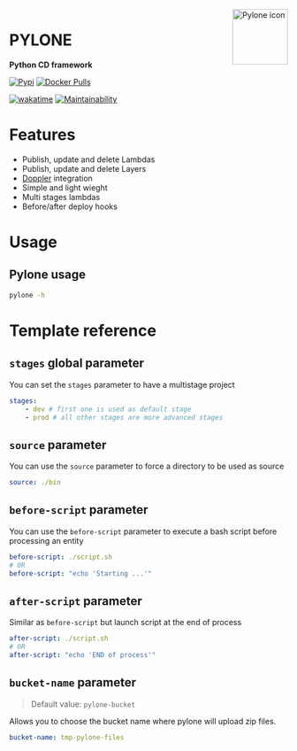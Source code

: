 <img src="https://em-content.zobj.net/thumbs/160/google/350/tokyo-tower_1f5fc.png" width="100" height="100" align="right" alt="Pylone icon">

# PYLONE

**Python CD framework**

[![Pypi](https://badgen.net/pypi/v/pylone)](https://pypi.org/project/pylone/)
[![Docker Pulls](https://badgen.net/docker/pulls/plsr/pylone?icon=docker&label=pulls)](https://hub.docker.com/r/plsr/pylone/)

[![wakatime](https://wakatime.com/badge/github/mathix420/pylone.svg)](https://wakatime.com/badge/github/mathix420/pylone)
[![Maintainability](https://api.codeclimate.com/v1/badges/fc078176e896556db324/maintainability)](https://codeclimate.com/github/mathix420/pylone/maintainability)

# Features

- Publish, update and delete Lambdas
- Publish, update and delete Layers
- [Doppler](https://doppler.com) integration
- Simple and light wieght
- Multi stages lambdas
- Before/after deploy hooks

# Usage

## Pylone usage

```bash
pylone -h
```

# Template reference

## `stages` global parameter

You can set the `stages` parameter to have a multistage project
```yaml
stages:
    - dev # first one is used as default stage
    - prod # all other stages are more advanced stages
```

## `source` parameter

You can use the `source` parameter to force a directory to be used as source
```yaml
source: ./bin
```

## `before-script` parameter

You can use the `before-script` parameter to execute a bash script before processing an entity
```yaml
before-script: ./script.sh
# OR
before-script: "echo 'Starting ...'"
```

## `after-script` parameter

Similar as `before-script` but launch script at the end of process
```yaml
after-script: ./script.sh
# OR
after-script: "echo 'END of process'"
```

## `bucket-name` parameter

> Default value: `pylone-bucket`

Allows you to choose the bucket name where pylone will upload zip files.
```yaml
bucket-name: tmp-pylone-files
```
